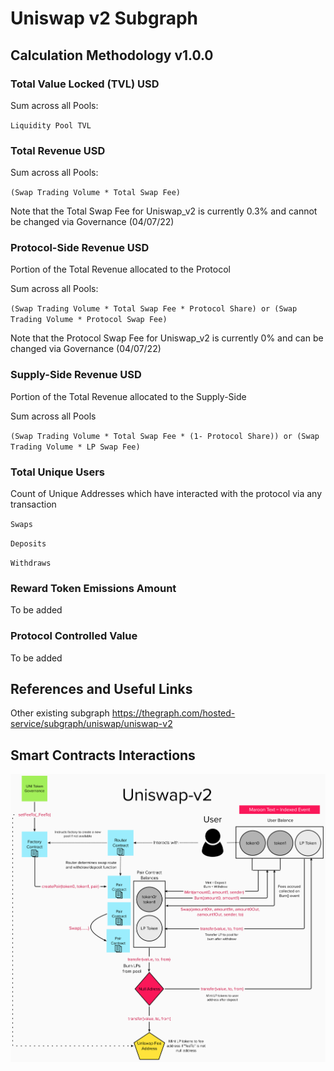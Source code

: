 # Uniswap v2 Subgraph

## Calculation Methodology v1.0.0

### Total Value Locked (TVL) USD

Sum across all Pools: 

`Liquidity Pool TVL`

### Total Revenue USD

Sum across all Pools:

`(Swap Trading Volume * Total Swap Fee)`

Note that the Total Swap Fee for Uniswap_v2 is currently 0.3% and cannot be changed via Governance (04/07/22)

### Protocol-Side Revenue USD
Portion of the Total Revenue allocated to the Protocol

Sum across all Pools:

`(Swap Trading Volume * Total Swap Fee * Protocol Share) or (Swap Trading Volume * Protocol Swap Fee)`

Note that the Protocol Swap Fee for Uniswap_v2 is currently 0% and can be changed via Governance (04/07/22)

### Supply-Side Revenue USD
Portion of the Total Revenue allocated to the Supply-Side

Sum across all Pools

`(Swap Trading Volume * Total Swap Fee * (1- Protocol Share)) or (Swap Trading Volume * LP Swap Fee)`

### Total Unique Users

Count of  Unique Addresses which have interacted with the protocol via any transaction

`Swaps`

`Deposits`

`Withdraws`

###  Reward Token Emissions Amount

To be added

###  Protocol Controlled Value

To be added

## References and Useful Links

Other existing subgraph
https://thegraph.com/hosted-service/subgraph/uniswap/uniswap-v2


## Smart Contracts Interactions

![Uniswap v2](../../docs/images/protocols/uniswap-v2.png "Uniswap v2")
